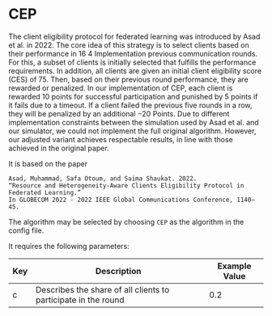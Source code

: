 # CEP

The client eligibility protocol for federated learning was introduced by Asad et al. in 2022. The core idea of this strategy is to select clients based on their performance in
16 4 Implementation
previous communication rounds. For this, a subset of clients is initially selected that fulfills
the performance requirements. In addition, all clients are given an initial client eligibility
score (CES) of 75. Then, based on their previous round performance, they are rewarded or
penalized. In our implementation of CEP, each client is rewarded 10 points for successful
participation and punished by 5 points if it fails due to a timeout. If a client failed the
previous five rounds in a row, they will be penalized by an additional −20 Points. Due to
different implementation constraints between the simulation used by Asad et al. and our
simulator, we could not implement the full original algorithm. However, our adjusted variant
achieves respectable results, in line with those achieved in the original paper. 

It is based on the paper 
```
Asad, Muhammad, Safa Otoum, and Saima Shaukat. 2022. 
“Resource and Heterogeneity-Aware Clients Eligibility Protocol in Federated Learning.” 
In GLOBECOM 2022 - 2022 IEEE Global Communications Conference, 1140–45.
```
The algorithm may be selected by choosing `CEP` as the algorithm in the config file.

It requires the following parameters:

| Key | Description                                                    | Example Value |
|-----|----------------------------------------------------------------|---------------|
| c   | Describes the share of all clients to participate in the round | 0.2           |